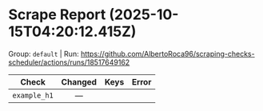 # Scrape Report (2025-10-15T04:20:12.415Z)

Group: `default`  |  Run: https://github.com/AlbertoRoca96/scraping-checks-scheduler/actions/runs/18517649162

| Check | Changed | Keys | Error |
|---|:---:|:--|:--|
| `example_h1` | — |  |  |
